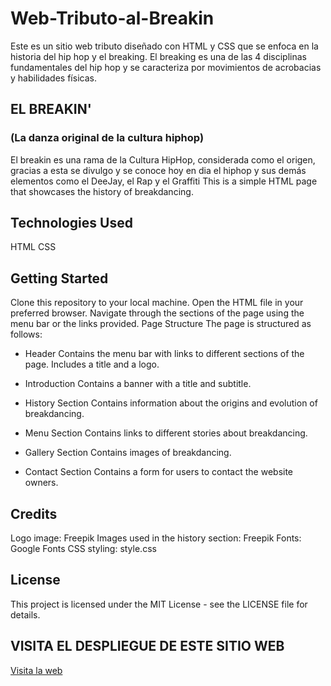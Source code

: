 # Web-Tributo-al-Breakin
Este es un sitio web tributo diseñado con HTML y CSS que se enfoca en la historia del hip hop y el breaking. El breaking es una de las 4 disciplinas fundamentales del hip hop y se caracteriza por movimientos de acrobacias y habilidades físicas.
## EL BREAKIN'
### (La danza original de la cultura hiphop)
El breakin es una rama de la Cultura HipHop, considerada como el origen, gracias a esta se divulgo y se conoce hoy en dia el hiphop y sus demás elementos
como el DeeJay, el Rap y el Graffiti 
This is a simple HTML page that showcases the history of breakdancing.

## Technologies Used
HTML
CSS

## Getting Started
Clone this repository to your local machine.
Open the HTML file in your preferred browser.
Navigate through the sections of the page using the menu bar or the links provided.
Page Structure
The page is structured as follows:

* Header
Contains the menu bar with links to different sections of the page.
Includes a title and a logo.

* Introduction
Contains a banner with a title and subtitle.

* History Section
Contains information about the origins and evolution of breakdancing.

* Menu Section
Contains links to different stories about breakdancing.

* Gallery Section
Contains images of breakdancing.

* Contact Section
Contains a form for users to contact the website owners.

## Credits
Logo image: Freepik
Images used in the history section: Freepik
Fonts: Google Fonts
CSS styling: style.css

## License
This project is licensed under the MIT License - see the LICENSE file for details.

## VISITA EL DESPLIEGUE DE ESTE SITIO WEB 
[Visita la web](https://web-tributo-al-breakin.netlify.app/)
